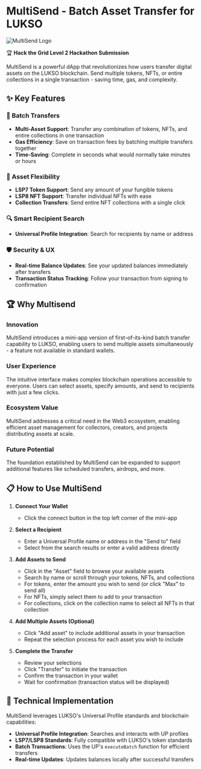 # MultiSend - Batch Asset Transfer for LUKSO

![MultiSend Logo](insert_logo_url_here)

🏆 **Hack the Grid Level 2 Hackathon Submission**

MultiSend is a powerful dApp that revolutionizes how users transfer digital assets on the LUKSO blockchain. Send multiple tokens, NFTs, or entire collections in a single transaction - saving time, gas, and complexity.

## ✨ Key Features

### 🚀 Batch Transfers
- **Multi-Asset Support**: Transfer any combination of tokens, NFTs, and entire collections in one transaction
- **Gas Efficiency**: Save on transaction fees by batching multiple transfers together
- **Time-Saving**: Complete in seconds what would normally take minutes or hours

### 💎 Asset Flexibility
- **LSP7 Token Support**: Send any amount of your fungible tokens
- **LSP8 NFT Support**: Transfer individual NFTs with ease
- **Collection Transfers**: Send entire NFT collections with a single click

### 🔍 Smart Recipient Search
- **Universal Profile Integration**: Search for recipients by name or address

### 🛡️ Security & UX
- **Real-time Balance Updates**: See your updated balances immediately after transfers
- **Transaction Status Tracking**: Follow your transaction from signing to confirmation

## 🏆 Why Multisend

### Innovation
MultiSend introduces a mini-app version of first-of-its-kind batch transfer capability to LUKSO, enabling users to send multiple assets simultaneously - a feature not available in standard wallets.

### User Experience
The intuitive interface makes complex blockchain operations accessible to everyone. Users can select assets, specify amounts, and send to recipients with just a few clicks.

### Ecosystem Value
MultiSend addresses a critical need in the Web3 ecosystem, enabling efficient asset management for collectors, creators, and projects distributing assets at scale.

### Future Potential
The foundation established by MultiSend can be expanded to support additional features like scheduled transfers, airdrops, and more.

## 📋 How to Use MultiSend

1. **Connect Your Wallet**
   - Click the connect button in the top left corner of the mini-app

2. **Select a Recipient**
   - Enter a Universal Profile name or address in the "Send to" field
   - Select from the search results or enter a valid address directly

3. **Add Assets to Send**
   - Click in the "Asset" field to browse your available assets
   - Search by name or scroll through your tokens, NFTs, and collections
   - For tokens, enter the amount you wish to send (or click "Max" to send all)
   - For NFTs, simply select them to add to your transaction
   - For collections, click on the collection name to select all NFTs in that collection

4. **Add Multiple Assets (Optional)**
   - Click "Add asset" to include additional assets in your transaction
   - Repeat the selection process for each asset you wish to include

5. **Complete the Transfer**
   - Review your selections
   - Click "Transfer" to initiate the transaction
   - Confirm the transaction in your wallet
   - Wait for confirmation (transaction status will be displayed)

## 🔧 Technical Implementation

MultiSend leverages LUKSO's Universal Profile standards and blockchain capabilities:
- **Universal Profile Integration**: Searches and interacts with UP profiles
- **LSP7/LSP8 Standards**: Fully compatible with LUKSO's token standards
- **Batch Transactions**: Uses the UP's `executeBatch` function for efficient transfers
- **Real-time Updates**: Updates balances locally after successful transfers